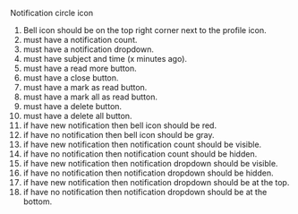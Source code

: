 Notification circle icon
1. Bell icon should be on the top right corner next to the profile icon.
2. must have a notification count.
3. must have a notification dropdown.
4. must have subject and time (x minutes ago).
5. must have a read more button.
6. must have a close button.
7. must have a mark as read button.
8. must have a mark all as read button.
9. must have a delete button.
10. must have a delete all button.
11. if have new notification then bell icon should be red.
12. if have no notification then bell icon should be gray.
13. if have new notification then notification count should be visible.
14. if have no notification then notification count should be hidden.
15. if have new notification then notification dropdown should be visible.
16. if have no notification then notification dropdown should be hidden.
17. if have new notification then notification dropdown should be at the top.
18. if have no notification then notification dropdown should be at the bottom.
